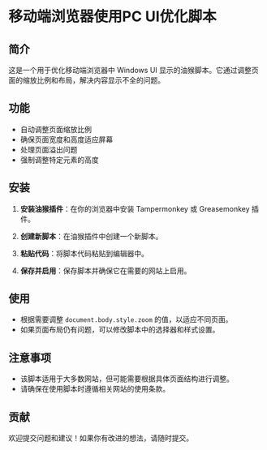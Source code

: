 # 移动端浏览器使用PC UI优化脚本

## 简介

这是一个用于优化移动端浏览器中 Windows UI 显示的油猴脚本。它通过调整页面的缩放比例和布局，解决内容显示不全的问题。

## 功能

- 自动调整页面缩放比例
- 确保页面宽度和高度适应屏幕
- 处理页面溢出问题
- 强制调整特定元素的高度

## 安装

1. **安装油猴插件**：在你的浏览器中安装 Tampermonkey 或 Greasemonkey 插件。

2. **创建新脚本**：在油猴插件中创建一个新脚本。

3. **粘贴代码**：将脚本代码粘贴到编辑器中。

4. **保存并启用**：保存脚本并确保它在需要的网站上启用。

## 使用

- 根据需要调整 `document.body.style.zoom` 的值，以适应不同页面。
- 如果页面布局仍有问题，可以修改脚本中的选择器和样式设置。

## 注意事项

- 该脚本适用于大多数网站，但可能需要根据具体页面结构进行调整。
- 请确保在使用脚本时遵循相关网站的使用条款。

## 贡献

欢迎提交问题和建议！如果你有改进的想法，请随时提交。
